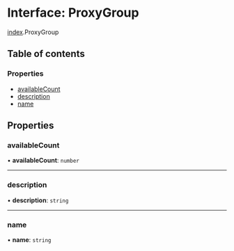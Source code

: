 # Interface: ProxyGroup

[index](../modules/index.md).ProxyGroup

## Table of contents

### Properties

- [availableCount](index.ProxyGroup.md#availablecount)
- [description](index.ProxyGroup.md#description)
- [name](index.ProxyGroup.md#name)

## Properties

### <a id="availablecount" name="availablecount"></a> availableCount

• **availableCount**: `number`

___

### <a id="description" name="description"></a> description

• **description**: `string`

___

### <a id="name" name="name"></a> name

• **name**: `string`
